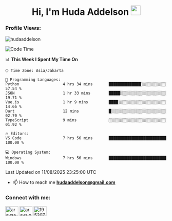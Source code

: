 <h1 align="center">Hi, I'm Huda Addelson 
  <img src="https://media.giphy.com/media/hvRJCLFzcasrR4ia7z/giphy.gif" width="30px"/>
</h1>

<p align="left"> <h3>Profile Views:</h3> <img src="https://komarev.com/ghpvc/?username=huda-addelson&label=Profile%20views&color=0e75b6&style=flat" alt="hudaaddelson" /> </p>

<!--START_SECTION:waka-->
![Code Time](http://img.shields.io/badge/Code%20Time-338%20hrs%207%20mins-blue)

📊 **This Week I Spent My Time On** 

```text
🕑︎ Time Zone: Asia/Jakarta

💬 Programming Languages: 
Python                   4 hrs 34 mins       ██████████████░░░░░░░░░░░   57.54 % 
JSON                     1 hr 33 mins        █████░░░░░░░░░░░░░░░░░░░░   19.71 % 
Vue.js                   1 hr 9 mins         ████░░░░░░░░░░░░░░░░░░░░░   14.66 % 
Dart                     12 mins             █░░░░░░░░░░░░░░░░░░░░░░░░   02.70 % 
TypeScript               9 mins              ░░░░░░░░░░░░░░░░░░░░░░░░░   01.92 % 

🔥 Editors: 
VS Code                  7 hrs 56 mins       █████████████████████████   100.00 % 

💻 Operating System: 
Windows                  7 hrs 56 mins       █████████████████████████   100.00 % 
```


 Last Updated on 11/08/2025 23:25:00 UTC
<!--END_SECTION:waka-->

- 📫 How to reach me **hudaaddelson@gmail.com**

<h3 align="left">Connect with me:</h3>
<p align="left">
<a href="https://www.linkedin.com/in/muhammad-khoirul-huda-559006139/" target="blank"><img align="center" src="https://raw.githubusercontent.com/rahuldkjain/github-profile-readme-generator/master/src/images/icons/Social/linked-in-alt.svg" alt="arsyaadi" height="30" width="40" /></a>
<a href="https://fb.com/khoirul.huda.35513" target="blank"><img align="center" src="https://raw.githubusercontent.com/rahuldkjain/github-profile-readme-generator/master/src/images/icons/Social/facebook.svg" alt="arsya.xkz" height="30" width="40" /></a>
<a href="https://stackoverflow.com/users/19123792" target="blank"><img align="center" src="https://raw.githubusercontent.com/rahuldkjain/github-profile-readme-generator/master/src/images/icons/Social/stack-overflow.svg" alt="19520749" height="30" width="40" /></a>
</p>
